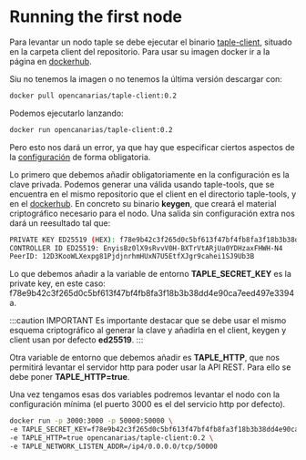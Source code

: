# Running the first node

Para levantar un nodo taple se debe ejecutar el binario [taple-client](https://github.com/opencanarias/taple-client), situado en la carpeta client del repositorio. Para usar su imagen docker ir a la página en [dockerhub](https://hub.docker.com/r/opencanarias/taple-client).

Siu no tenemos la imagen o no tenemos la última versión descargar con:

```bash
docker pull opencanarias/taple-client:0.2
```

Podemos ejecutarlo lanzando:

```bash
docker run opencanarias/taple-client:0.2
```

Pero esto nos dará un error, ya que hay que especificar ciertos aspectos de la [configuración](../../learn/client-config.md) de forma obligatoria.

Lo primero que debemos añadir obligatoriamente en la configuración es la clave privada. Podemos generar una válida usando taple-tools, que se encuentra en el mismo repositorio que el client en el directorio taple-tools, y en el [dockerhub](https://hub.docker.com/r/opencanarias/taple-tools). En concreto su binario **keygen**, que creará el material criptográfico necesario para el nodo. Una salida sin configuración extra nos dará un reesultado tal que:

```bash
PRIVATE KEY ED25519 (HEX): f78e9b42c3f265d0c5bf613f47bf4fb8fa3f18b3b38dd4e90ca7eed497e3394a
CONTROLLER ID ED25519: EnyisBz0lX9sRvvV0H-BXTrVtARjUa0YDHzaxFHWH-N4
PeerID: 12D3KooWLXexpg81PjdjnrhmHUxN7U5EtfXJgr9cahei1SJ9Ub3B
```

Lo que debemos añadir a la variable de entorno **TAPLE_SECRET_KEY** es la private key, en este caso: f78e9b42c3f265d0c5bf613f47bf4fb8fa3f18b3b38dd4e90ca7eed497e3394a.

:::caution IMPORTANT
Es importante destacar que se debe usar el mismo esquema criptográfico al generar la clave y añadirla en el client, keygen y client usan por defecto **ed25519**.
:::

Otra variable de entorno que debemos añadir es **TAPLE_HTTP**, que nos permitirá levantar el servidor http para poder usar la API REST. Para ello se debe poner **TAPLE_HTTP=true**.

Una vez tengamos esas dos variables podremos levantar el nodo con la configuración mínima (el puerto 3000 es el del servicio http por defecto).

```bash
docker run -p 3000:3000 -p 50000:50000 \ 
-e TAPLE_SECRET_KEY=f78e9b42c3f265d0c5bf613f47bf4fb8fa3f18b3b38dd4e90ca7eed497e3394a \ 
-e TAPLE_HTTP=true opencanarias/taple-client:0.2 \ 
-e TAPLE_NETWORK_LISTEN_ADDR=/ip4/0.0.0.0/tcp/50000
```
